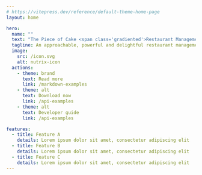 ```yaml
---
# https://vitepress.dev/reference/default-theme-home-page
layout: home

hero:
  name: ""
  text: "The Piece of Cake <span class='gradiented'>Restaurant Management System</span>"
  tagline: An approachable, powerful and delightful restaurant management digital experience
  image:
    src: /icon.svg
    alt: nutrix-icon
  actions:
    - theme: brand
      text: Read more
      link: /markdown-examples
    - theme: alt
      text: Download now
      link: /api-examples
    - theme: alt
      text: Developer guide
      link: /api-examples

features:
  - title: Feature A
    details: Lorem ipsum dolor sit amet, consectetur adipiscing elit
  - title: Feature B
    details: Lorem ipsum dolor sit amet, consectetur adipiscing elit
  - title: Feature C
    details: Lorem ipsum dolor sit amet, consectetur adipiscing elit
---
```


